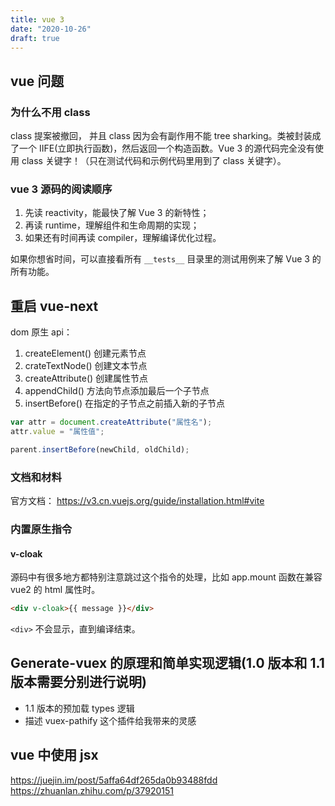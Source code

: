 ```yaml
---
title: vue 3
date: "2020-10-26"
draft: true
---
```


<!-- https://juejin.cn/post/6844904050014552072-->
<!-- https://github.com/cuixiaorui/mini-vue/blob/master/README_CN.md -->

## vue 问题

### 为什么不用 class

class 提案被撤回， 并且 class 因为会有副作用不能 tree sharking。类被封装成了一个 IIFE(立即执行函数)，然后返回一个构造函数。Vue 3 的源代码完全没有使用 class 关键字！（只在测试代码和示例代码里用到了 class 关键字）。

### vue 3 源码的阅读顺序

1. 先读 reactivity，能最快了解 Vue 3 的新特性；
2. 再读 runtime，理解组件和生命周期的实现；
3. 如果还有时间再读 compiler，理解编译优化过程。

如果你想省时间，可以直接看所有 `__tests__` 目录里的测试用例来了解 Vue 3 的所有功能。

## 重启 vue-next

dom 原生 api：

1. createElement() 创建元素节点
2. crateTextNode() 创建文本节点
3. createAttribute() 创建属性节点
4. appendChild() 方法向节点添加最后一个子节点
5. insertBefore() 在指定的子节点之前插入新的子节点

```js
var attr = document.createAttribute("属性名");
attr.value = "属性值";

parent.insertBefore(newChild, oldChild);
```

### 文档和材料

官方文档：
https://v3.cn.vuejs.org/guide/installation.html#vite

### 内置原生指令

#### v-cloak

源码中有很多地方都特别注意跳过这个指令的处理，比如 app.mount 函数在兼容 vue2 的 html 属性时。

```html
<div v-cloak>{{ message }}</div>
```

`<div>` 不会显示，直到编译结束。

## Generate-vuex 的原理和简单实现逻辑(1.0 版本和 1.1 版本需要分别进行说明)

- 1.1 版本的预加载 types 逻辑
- 描述 vuex-pathify 这个插件给我带来的灵感

## vue 中使用 jsx

https://juejin.im/post/5affa64df265da0b93488fdd
https://zhuanlan.zhihu.com/p/37920151
